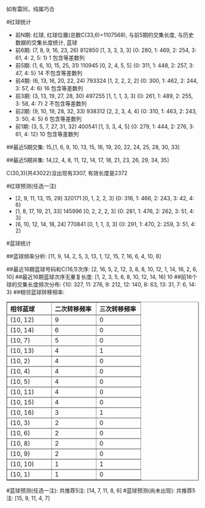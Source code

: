 <!-- 
.. title: 双色球2010094期(2010-08-15)数据分析报告
.. slug: slott-2010094-2010-08-15-report
.. date: 2010-08-16 08:00:00 UTC+08:00
.. tags: Lottery
.. link: 
.. description: 
.. type: text
-->

如有雷同，纯属巧合

<!-- TEASER_END-->

#红球统计

- 前N期: 红球, 红球位置(总数C(33,6)=1107568), 与前5期的交集长度, 与历史数据的交集长度统计, 蓝球
- 前6期: (7, 8, 9, 16, 23, 26) 812850 [1, 3, 3, 3, 3] {0: 280, 1: 469, 2: 254, 3: 61, 4: 2, 5: 1} 1 包含等差数列
- 前5期: (1, 6, 10, 15, 25, 31) 110945 [0, 2, 4, 5, 5] {0: 311, 1: 448, 2: 257, 3: 47, 4: 5} 14 不包含等差数列
- 前4期: (6, 13, 16, 20, 22, 24) 793324 [1, 2, 2, 2, 2] {0: 300, 1: 462, 2: 244, 3: 57, 4: 6} 16 包含等差数列
- 前3期: (3, 13, 19, 27, 28, 30) 497255 [1, 1, 1, 3, 3] {0: 261, 1: 489, 2: 255, 3: 58, 4: 7} 2 不包含等差数列
- 前2期: (9, 10, 19, 28, 32, 33) 938312 [2, 2, 3, 4, 4] {0: 310, 1: 463, 2: 243, 3: 50, 4: 5} 6 包含等差数列
- 前1期: (3, 5, 7, 27, 31, 32) 400541 [1, 3, 3, 4, 5] {0: 279, 1: 444, 2: 276, 3: 61, 4: 12} 10 包含等差数列

##最近5期交集:
15,[1, 6, 9, 10, 13, 15, 16, 19, 20, 22, 24, 25, 28, 30, 33]

##最近5期并集:
14,[2, 4, 8, 11, 12, 14, 17, 18, 21, 23, 26, 29, 34, 35]

C(30,3)(共43022)没出现有3307, 
有效长度是2372

#红球预测(任选一注)

- [2, 9, 11, 13, 15, 29] 320171 [0, 1, 2, 2, 3] {0: 316, 1: 466, 2: 243, 3: 42, 4: 6}
- [1, 8, 17, 19, 21, 33] 145996 [0, 2, 2, 2, 3] {0: 281, 1: 476, 2: 262, 3: 51, 4: 3}
- [6, 10, 12, 14, 18, 24] 770841 [0, 1, 1, 3, 3] {0: 291, 1: 470, 2: 259, 3: 51, 4: 2}

#蓝球统计

##蓝球频率分析:
[11, 9, 14, 2, 5, 3, 13, 1, 12, 15, 7, 16, 6, 4, 10, 8]

##最近16期蓝球号码和C(16,1)次序:
[2, 16, 5, 2, 12, 3, 8, 8, 10, 12, 1, 14, 16, 2, 6, 10]
##最近16期蓝球次序无重复长度:
[1, 2, 3, 5, 6, 8, 10, 12, 14, 16] 10
##前16个球的交集长度频次分布:
{10: 327, 11: 276, 9: 212, 12: 140, 8: 63, 13: 31, 7: 6, 14: 3}
##相邻蓝球转移频率:
<table border="1" class="table table-striped dataframe">
  <thead>
    <tr style="text-align: left;">
      <th style="min-width: 100px;">相邻蓝球</th>
      <th style="min-width: 100px;">二次转移频率</th>
      <th style="min-width: 100px;">三次转移频率</th>
    </tr>
  </thead>
  <tbody>
    <tr>
      <td> (10, 12)</td>
      <td> 9</td>
      <td> 0</td>
    </tr>
    <tr>
      <td> (10, 14)</td>
      <td> 6</td>
      <td> 0</td>
    </tr>
    <tr>
      <td>  (10, 7)</td>
      <td> 5</td>
      <td> 0</td>
    </tr>
    <tr>
      <td> (10, 13)</td>
      <td> 4</td>
      <td> 1</td>
    </tr>
    <tr>
      <td>  (10, 2)</td>
      <td> 4</td>
      <td> 0</td>
    </tr>
    <tr>
      <td>  (10, 4)</td>
      <td> 4</td>
      <td> 0</td>
    </tr>
    <tr>
      <td>  (10, 5)</td>
      <td> 4</td>
      <td> 0</td>
    </tr>
    <tr>
      <td> (10, 11)</td>
      <td> 4</td>
      <td> 0</td>
    </tr>
    <tr>
      <td> (10, 15)</td>
      <td> 4</td>
      <td> 0</td>
    </tr>
    <tr>
      <td> (10, 16)</td>
      <td> 3</td>
      <td> 1</td>
    </tr>
    <tr>
      <td>  (10, 3)</td>
      <td> 2</td>
      <td> 0</td>
    </tr>
    <tr>
      <td>  (10, 6)</td>
      <td> 2</td>
      <td> 0</td>
    </tr>
    <tr>
      <td>  (10, 8)</td>
      <td> 2</td>
      <td> 0</td>
    </tr>
    <tr>
      <td>  (10, 9)</td>
      <td> 2</td>
      <td> 0</td>
    </tr>
    <tr>
      <td> (10, 10)</td>
      <td> 1</td>
      <td> 1</td>
    </tr>
    <tr>
      <td>  (10, 1)</td>
      <td> 1</td>
      <td> 0</td>
    </tr>
  </tbody>
</table>
#蓝球预测(任选一注):
共推荐5注: [14, 7, 11, 8, 6]
#蓝球预测(尚未出现):
共推荐5注: [15, 9, 11, 4, 7]


